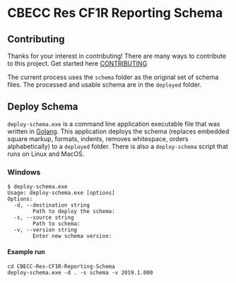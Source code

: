 # CBECC Res CF1R Reporting Schema

## Contributing

Thanks for your interest in contributing! There are many ways to contribute to this project.
Get started here [CONTRIBUTING](CONTRIBUTING.md)

The current process uses the `schema` folder as the original set of schema files.
The processed and usable schema are in the `deployed` folder.

## Deploy Schema

`deploy-schema.exe` is a command line application executable file that was
written in [Golang](https://golang.org/). This application deploys the schema (replaces embedded
square markup, formats, indents, removes whitespace, orders alphabetically)
to a `deployed` folder.  There is also a `deploy-schema` script that runs
on Linux and MacOS.

### Windows

```
$ deploy-schema.exe
Usage: deploy-schema.exe [options]
Options:
  -d, --destination string
        Path to deploy the schema:
  -s, --source string
        Path to schema:
  -v, --version string
        Enter new schema version:
```

#### Example run

```
cd CBECC-Res-CF1R-Reporting-Schema
deploy-schema.exe -d . -s schema -v 2019.1.000
```
